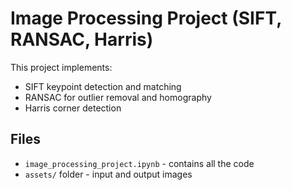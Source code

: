 # Image Processing Project (SIFT, RANSAC, Harris)

This project implements:
- SIFT keypoint detection and matching
- RANSAC for outlier removal and homography
- Harris corner detection

## Files
- `image_processing_project.ipynb` - contains all the code
- `assets/` folder - input and output images

